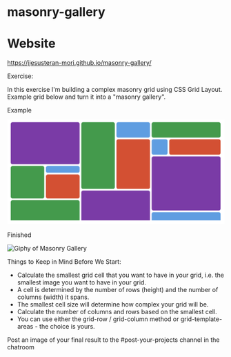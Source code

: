 # masonry-gallery

# Website

https://jjesusteran-mori.github.io/masonry-gallery/

Exercise:

In this exercise I'm building a complex masonry grid using CSS Grid Layout. Example grid below and turn it into a "masonry gallery".

Example

![Image of Masonry Gallery layout](images/layout.png)

Finished

![Giphy of Masonry Gallery](https://media.giphy.com/media/RTbJDLZuluioNGNEjG/giphy.gif?cid=790b761101e386d48107d03cd13b6af210eeb3dabac546da&rid=giphy.gif&ct=g)

Things to Keep in Mind Before We Start:

-   Calculate the smallest grid cell that you want to have in your grid, i.e. the smallest image you want to have in your grid.
-   A cell is determined by the number of rows (height) and the number of columns (width) it spans.
-   The smallest cell size will determine how complex your grid will be.
-   Calculate the number of columns and rows based on the smallest cell.
-   You can use either the grid-row / grid-column method or grid-template-areas - the choice is yours.

Post an image of your final result to the #post-your-projects channel in the chatroom
